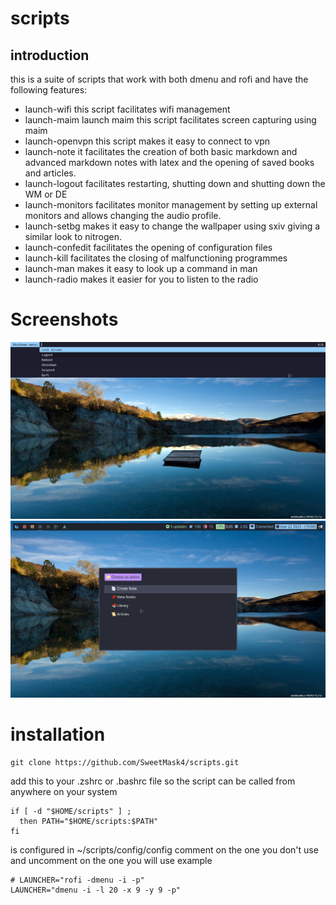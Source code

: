 # scripts

## introduction
this is a suite of scripts that work with both dmenu and rofi and have the following features:

- launch-wifi this script facilitates wifi management 
- launch-maim launch maim this script facilitates screen capturing using maim
- launch-openvpn this script makes it easy to connect to vpn 
- launch-note it facilitates the creation of both basic markdown and advanced markdown notes with latex and the opening of saved books and articles.
- launch-logout facilitates restarting, shutting down and shutting down the WM or DE
- launch-monitors facilitates monitor management by setting up external monitors and allows changing the audio profile.
- launch-setbg makes it easy to change the wallpaper using sxiv giving a similar look to nitrogen.
- launch-confedit facilitates the opening of configuration files
- launch-kill facilitates the closing of malfunctioning programmes 
- launch-man makes it easy to look up a command in man
- launch-radio makes it easier for you to listen to the radio 

# Screenshots
![launch-logout](https://github.com/SweetMask4/scripts/blob/main/screenshots/launch-logout-dmenu.png?raw=true)
![launch-note](https://github.com/SweetMask4/scripts/blob/main/screenshots/launch-note-rofi.png?raw=true)

# installation

``` shell
git clone https://github.com/SweetMask4/scripts.git 
```

add this to your .zshrc or .bashrc file so the script can be called from anywhere on your system
``` shell
if [ -d "$HOME/scripts" ] ;
  then PATH="$HOME/scripts:$PATH"
fi
```
is configured in ~/scripts/config/config
comment on the one you don't use and uncomment on the one you will use example
``` shell
# LAUNCHER="rofi -dmenu -i -p"
LAUNCHER="dmenu -i -l 20 -x 9 -y 9 -p"

```
